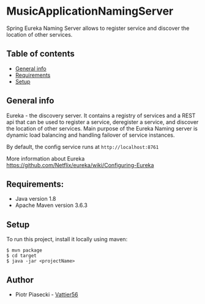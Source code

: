 # MusicApplicationNamingServer
Spring Eureka Naming Server allows to register service and discover the location of other services.

## Table of contents
* [General info](#general-info)
* [Requirements](#requirements)
* [Setup](#setup)

## General info
Eureka - the discovery server.
It contains a registry of services and a REST api that can be used to register a service, deregister a service, and discover the location of other services.
Main purpose of the Eureka Naming server is dynamic load balancing and handling failover of service instances.

By default, the config service runs at ``` http://localhost:8761 ```

More information about Eureka 
https://github.com/Netflix/eureka/wiki/Configuring-Eureka

## Requirements:
- Java version 1.8
- Apache Maven version 3.6.3


## Setup

To run this project, install it locally using maven:

```
$ mvn package
$ cd target
$ java -jar <projectName>
```

## Author
* Piotr Piasecki - [Vattier56](https://github.com/Vattier56)
